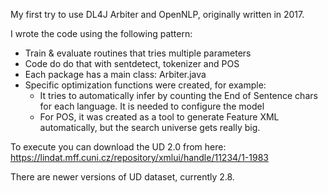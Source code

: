 My first try to use DL4J Arbiter and OpenNLP, originally written in 2017.

I wrote the code using the following pattern:

- Train & evaluate routines that tries multiple parameters
- Code do do that with sentdetect, tokenizer and POS
- Each package has a main class: <Module>Arbiter.java
- Specific optimization functions were created, for example:	
    - It tries to automatically infer by counting the End of Sentence chars for each language. It is needed to configure the model	
    - For POS, it was created as a tool to generate Feature XML automatically, but the search universe gets really big.

To execute you can download the UD 2.0 from here: https://lindat.mff.cuni.cz/repository/xmlui/handle/11234/1-1983

There are newer versions of UD dataset, currently 2.8.